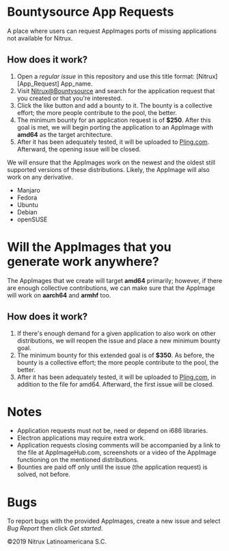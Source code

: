 # Bountysource App Requests
A place where users can request AppImages ports of missing applications not available for Nitrux.

## How does it work?

1. Open a *regular issue* in this repository and use this title format: [Nitrux] [App_Request] App_name.
2. Visit [Nitrux@Bountysource](https://www.bountysource.com/teams/nitrux/issues) and search for the application request that you created or that you're interested.
3. Click the like button and add a bounty to it. The bounty is a collective effort; the more people contribute to the pool, the better.
4. The minimum bounty for an application request is of **$250**. After this goal is met, we will begin porting the application to an AppImage with **amd64** as the target architecture.
5. After it has been adequately tested, it will be uploaded to [Pling.com](Pling.com). Afterward, the opening issue will be closed.

We will ensure that the AppImages work on the newest and the oldest still supported versions of these distributions. Likely, the AppImage will also work on any derivative.

* Manjaro
* Fedora
* Ubuntu
* Debian
* openSUSE

# Will the AppImages that you generate work anywhere?

The AppImages that we create will target **amd64** primarily; however, if there are enough collective contributions, we can make sure that the AppImage will work on **aarch64** and **armhf** too.

## How does it work?

1. If there's enough demand for a given application to also work on other distributions, we will reopen the issue and place a new minimum bounty goal.
2. The minimum bounty for this extended goal is of **$350**. As before, the bounty is a collective effort; the more people contribute to the pool, the better.
3. After it has been adequately tested, it will be uploaded to [Pling.com](PLing.com), in addition to the file for amd64. Afterward, the first issue will be closed.

# Notes

* Application requests must not be, need or depend on i686 libraries.
* Electron applications may require extra work.
* Application requests closing comments will be accompanied by a link to the file at AppImageHub.com, screenshots or a video of the AppImage functioning on the mentioned distributions.
* Bounties are paid off only until the issue (the application request) is solved, not before.

# Bugs

To report bugs with the provided AppImages, create a new issue and select *Bug Report* then click *Get started*.

©2019 Nitrux Latinoamericana S.C.
